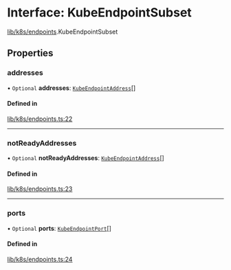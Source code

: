 # Interface: KubeEndpointSubset

[lib/k8s/endpoints](../modules/lib_k8s_endpoints.md).KubeEndpointSubset

## Properties

### addresses

• `Optional` **addresses**: [`KubeEndpointAddress`](lib_k8s_endpoints.KubeEndpointAddress.md)[]

#### Defined in

[lib/k8s/endpoints.ts:22](https://github.com/headlamp-k8s/headlamp/blob/65bfc11e/frontend/src/lib/k8s/endpoints.ts#L22)

___

### notReadyAddresses

• `Optional` **notReadyAddresses**: [`KubeEndpointAddress`](lib_k8s_endpoints.KubeEndpointAddress.md)[]

#### Defined in

[lib/k8s/endpoints.ts:23](https://github.com/headlamp-k8s/headlamp/blob/65bfc11e/frontend/src/lib/k8s/endpoints.ts#L23)

___

### ports

• `Optional` **ports**: [`KubeEndpointPort`](lib_k8s_endpoints.KubeEndpointPort.md)[]

#### Defined in

[lib/k8s/endpoints.ts:24](https://github.com/headlamp-k8s/headlamp/blob/65bfc11e/frontend/src/lib/k8s/endpoints.ts#L24)
